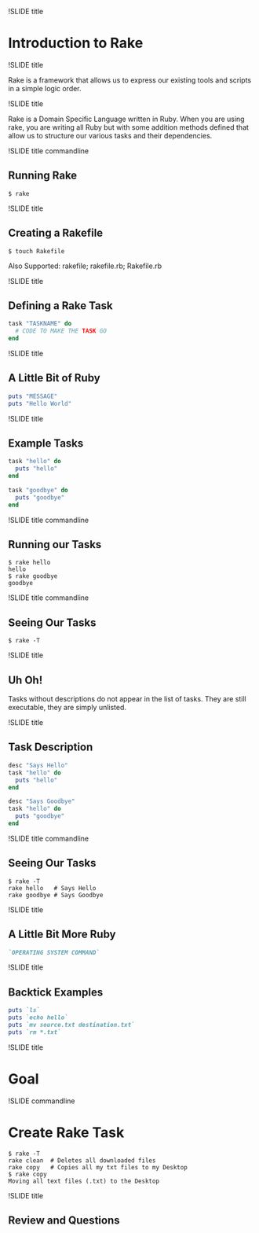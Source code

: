 !SLIDE title

# Introduction to Rake

!SLIDE title

Rake is a framework that allows us to express our existing tools and scripts in
a simple logic order.

!SLIDE title

Rake is a Domain Specific Language written in Ruby. When you are using rake,
you are writing all Ruby but with some addition methods defined that allow us
to structure our various tasks and their dependencies.

!SLIDE title commandline

## Running Rake

```
$ rake
```

!SLIDE title

## Creating a Rakefile

```
$ touch Rakefile
```

Also Supported: rakefile; rakefile.rb; Rakefile.rb

!SLIDE title

## Defining a Rake Task

```ruby
task "TASKNAME" do
  # CODE TO MAKE THE TASK GO
end
```

!SLIDE title

## A Little Bit of Ruby

```ruby
puts "MESSAGE"
puts "Hello World"
```

!SLIDE title

## Example Tasks

```ruby
task "hello" do
  puts "hello"
end
```

```ruby
task "goodbye" do
  puts "goodbye"
end
```

!SLIDE title commandline

## Running our Tasks

```
$ rake hello
hello
$ rake goodbye
goodbye
```

!SLIDE title commandline

## Seeing Our Tasks

```
$ rake -T

```

!SLIDE title

## Uh Oh!

Tasks without descriptions do not appear in the list of tasks. They are still
executable, they are simply unlisted.

!SLIDE title

## Task Description

```ruby
desc "Says Hello"
task "hello" do
  puts "hello"
end

desc "Says Goodbye"
task "hello" do
  puts "goodbye"
end
```

!SLIDE title commandline

## Seeing Our Tasks

```
$ rake -T
rake hello   # Says Hello
rake goodbye # Says Goodbye
```

!SLIDE title

## A Little Bit More Ruby

```ruby
`OPERATING SYSTEM COMMAND`
```

!SLIDE title

## Backtick Examples

```ruby
puts `ls`
puts `echo hello`
puts `mv source.txt destination.txt`
puts `rm *.txt`
```

!SLIDE title

# Goal

!SLIDE commandline

# Create Rake Task

```
$ rake -T
rake clean  # Deletes all downloaded files
rake copy   # Copies all my txt files to my Desktop
$ rake copy
Moving all text files (.txt) to the Desktop
```

!SLIDE title

## Review and Questions
